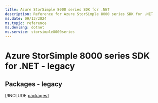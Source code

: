 ```yaml
---
title: Azure StorSimple 8000 series SDK for .NET
description: Reference for Azure StorSimple 8000 series SDK for .NET
ms.date: 09/13/2024
ms.topic: reference
ms.devlang: dotnet
ms.service: storsimple8000series
---
```

# Azure StorSimple 8000 series SDK for .NET - legacy
## Packages - legacy
[!INCLUDE [packages](storsimple-8000-series-index.md)]